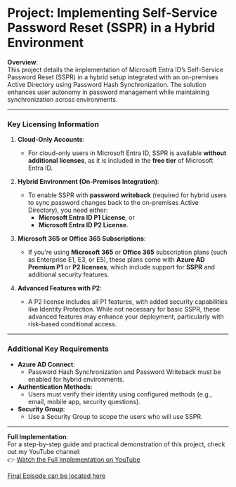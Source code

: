 # Project: Implementing Self-Service Password Reset (SSPR) in a Hybrid Environment

**Overview**:  
This project details the implementation of Microsoft Entra ID’s Self-Service Password Reset (SSPR) in a hybrid setup integrated with an on-premises Active Directory using Password Hash Synchronization. The solution enhances user autonomy in password management while maintaining synchronization across environments.

---

### **Key Licensing Information**

1. **Cloud-Only Accounts**:
   - For cloud-only users in Microsoft Entra ID, SSPR is available **without additional licenses**, as it is included in the **free tier** of Microsoft Entra ID.

2. **Hybrid Environment (On-Premises Integration)**:
   - To enable SSPR with **password writeback** (required for hybrid users to sync password changes back to the on-premises Active Directory), you need either:  
     - **Microsoft Entra ID P1 License**, or  
     - **Microsoft Entra ID P2 License**.

3. **Microsoft 365 or Office 365 Subscriptions**:
   - If you’re using **Microsoft 365** or **Office 365** subscription plans (such as Enterprise E1, E3, or E5), these plans come with **Azure AD Premium P1** or **P2 licenses**, which include support for **SSPR** and additional security features.

4. **Advanced Features with P2**:
   - A P2 license includes all P1 features, with added security capabilities like Identity Protection. While not necessary for basic SSPR, these advanced features may enhance your deployment, particularly with risk-based conditional access.

---

### **Additional Key Requirements**

- **Azure AD Connect**:
  - Password Hash Synchronization and Password Writeback must be enabled for hybrid environments.
- **Authentication Methods**:
  - Users must verify their identity using configured methods (e.g., email, mobile app, security questions).
- **Security Group**:
  - Use a Security Group to scope the users who will use SSPR.

---

**Full Implementation**:  
For a step-by-step guide and practical demonstration of this project, check out my YouTube channel:  
👉 [Watch the Full Implementation on YouTube](https://www.youtube.com/playlist?list=PLfeBBu8bvwXmzHpNOnqLci5VEiWn248iC)


 [Final Episode can be located here](https://drive.google.com/file/d/1EMFn6OqO7y0I5-Ntu0EhGS-r4L1lH44O/view?usp=sharing)